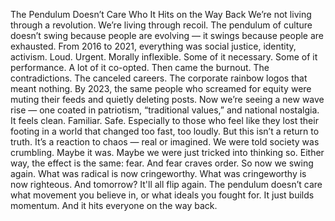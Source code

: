 The Pendulum Doesn’t Care Who It Hits on the Way Back We’re not living through a revolution. We’re living through recoil. The pendulum of culture doesn’t swing because people are evolving — it swings because people are exhausted. From 2016 to 2021, everything was social justice, identity, activism. Loud. Urgent. Morally inflexible. Some of it necessary. Some of it performance. A lot of it co-opted. Then came the burnout. The contradictions. The canceled careers. The corporate rainbow logos that meant nothing. By 2023, the same people who screamed for equity were muting their feeds and quietly deleting posts. Now we’re seeing a new wave rise — one coated in patriotism, “traditional values,” and national nostalgia. It feels clean. Familiar. Safe. Especially to those who feel like they lost their footing in a world that changed too fast, too loudly. But this isn’t a return to truth. It’s a reaction to chaos — real or imagined. We were told society was crumbling. Maybe it was. Maybe we were just tricked into thinking so. Either way, the effect is the same: fear. And fear craves order. So now we swing again. What was radical is now cringeworthy. What was cringeworthy is now righteous. And tomorrow? It'll all flip again. The pendulum doesn’t care what movement you believe in, or what ideals you fought for. It just builds momentum. And it hits everyone on the way back.